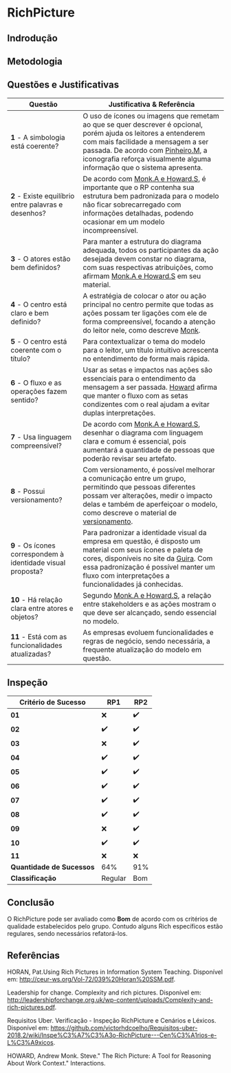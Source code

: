 # RichPicture

## Indrodução

## Metodologia

## Questões e Justificativas

| Questão |Justificativa & Referência |
|--|--|
| **1** - A simbologia está coerente? | O uso de ícones ou imagens que remetam ao que se quer descrever é opcional, porém ajuda os leitores a entenderem com mais facilidade a mensagem a ser passada. De acordo com [Pinheiro.M](http://www.fmemoria.com.br/entrevistas/entrevista_icones.pdf), a iconografia reforça visualmente alguma informação que o sistema apresenta. |
| **2** - Existe equilíbrio entre palavras e desenhos?|   De acordo com [Monk.A e Howard.S](https://dl.acm.org/citation.cfm?id=274434), é importante que o RP contenha sua estrutura bem padronizada para o modelo não ficar sobrecarregado com informações detalhadas, podendo ocasionar em um modelo incompreensível. |
| **3** - O atores estão bem definidos? | Para manter a estrutura do diagrama adequada, todos os participantes da ação desejada devem constar no diagrama, com suas respectivas atribuições, como afirmam [Monk.A e Howard.S](https://dl.acm.org/citation.cfm?id=274434) em seu material.  |
| **4** - O centro está claro e bem definido?| A estratégia de colocar o ator ou ação principal no centro permite que todas as ações possam ter ligações com ele de forma compreensível, focando a atenção do leitor nele, como descreve [Monk](https://dl.acm.org/citation.cfm?id=274434). |
| **5** - O centro está coerente com o título?| Para contextualizar o tema do modelo para o leitor, um título intuitivo acrescenta no entendimento de forma mais rápida. |
| **6** - O fluxo e as operações fazem sentido?| Usar as setas e impactos nas ações são essenciais para o entendimento da mensagem a ser passada. [Howard](https://dl.acm.org/citation.cfm?id=274434) afirma que manter o fluxo com as setas condizentes com o real ajudam a evitar duplas interpretações. |
| **7** - Usa linguagem compreensível?| De acordo com [Monk.A e Howard.S](https://dl.acm.org/citation.cfm?id=274434), desenhar o diagrama com linguagem clara e comum é essencial, pois aumentará a quantidade de pessoas que poderão revisar seu artefato. |
| **8** - Possui versionamento?| Com versionamento, é possível melhorar a comunicação entre um grupo, permitindo que pessoas diferentes possam ver alterações, medir o impacto delas e também de aperfeiçoar o modelo, como descreve o material de [versionamento](http://gnmd.webgrupos.com.br/arquivo_downloads/Apresenta__oSVN.pdf). |
| **9** - Os ícones correspondem à identidade visual proposta?| Para padronizar a identidade visual da empresa em questão, é disposto um material com seus ícones e paleta de cores, disponíveis no site da [Guira](https://guira.com.br/icons-illustrations-for-guiabolso). Com essa padronização é possível manter um fluxo com interpretações a funcionalidades já conhecidas.  |
| **10** - Há relação clara entre atores e objetos?| Segundo [Monk.A e Howard.S](https://dl.acm.org/citation.cfm?id=274434), a relação entre stakeholders e as ações mostram o que deve ser alcançado, sendo essencial no modelo. |
| **11** - Está com as funcionalidades atualizadas?| As empresas evoluem funcionalidades e regras de negócio, sendo necessária, a frequente atualização do modelo em questão. |

## Inspeção

| Critério de Sucesso | RP1 | RP2 |
| -- | -- | -- |
| **01** | :x: | :heavy_check_mark: |
| **02** | :heavy_check_mark: | :heavy_check_mark: |
| **03** | :x: | :heavy_check_mark: |
| **04** | :heavy_check_mark: | :heavy_check_mark: |
| **05** | :heavy_check_mark: | :heavy_check_mark: |
| **06** | :heavy_check_mark: | :heavy_check_mark: |
| **07** | :heavy_check_mark: | :heavy_check_mark: |
| **08** | :heavy_check_mark: | :heavy_check_mark: |
| **09** | :x: | :heavy_check_mark: |
| **10** | :heavy_check_mark: | :heavy_check_mark: |
| **11** | :x: | :x: |
| **Quantidade de Sucessos** | 64% | 91% |
| **Classificação** |  Regular | Bom |

## Conclusão

O RichPicture pode ser avaliado como **Bom** de acordo com os critérios de qualidade estabelecidos pelo grupo. Contudo alguns Rich específicos estão regulares, sendo necessários refatorá-los. 

## Referências
HORAN, Pat.Using Rich Pictures in Information System Teaching. Disponível em: http://ceur-ws.org/Vol-72/039%20Horan%20SSM.pdf. 

Leadership for change. Complexity and rich pictures. Disponível em: <http://leadershipforchange.org.uk/wp-content/uploads/Complexity-and-rich-pictures.pdf>. 

Requisitos Uber. Verificação - Inspeção RichPicture e Cenários e Léxicos. Disponível em: <https://github.com/victorhdcoelho/Requisitos-uber-2018.2/wiki/Inspe%C3%A7%C3%A3o-RichPicture---Cen%C3%A1rios-e-L%C3%A9xicos>.

HOWARD, Andrew Monk. Steve." The Rich Picture: A Tool for Reasoning About Work Context." Interactions.

